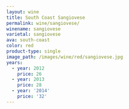 ```yaml
---
layout: wine
title: South Coast Sangiovese
permalink: wine/sangiovese/
winename: sangiovese
varietal: sangiovese
ava: south-coast
color: red
product-type: single
image_path: /images/wine/red/sangiovese.jpg
years:
  - year: 2012
    price: 26
  - year: 2013
    price: 28
  - year: '2014'
    price: '32'
---
```



